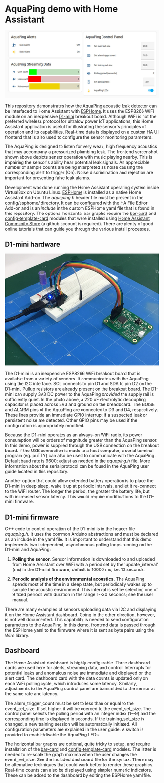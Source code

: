 # AquaPing demo with Home Assistant

![AquaPing Home Assistant Demo](https://github.com/microphonon/acoustic-leak-detector/blob/main/Home_Assistant/screenshot.jpg?raw=true)

This repository demonstrates how the [AquaPing](https://www.crowdsupply.com/microphonon/aquaping) acoustic leak detector can be interfaced to Home Assistant with [ESPHome](https://esphome.io/). It uses the ESP8266 WiFi module on an inexpensive [D1-mini](https://www.wemos.cc/en/latest/d1/d1_mini.html) breakout board. Although WiFi is not the preferred wireless protocol for ultralow power IoT applications, this Home Assistant application is useful for illustrating the sensor's principles of operation and its capabilities. Real-time data is displayed on a custom HA UI frontend that is also used to configure the sensor monitoring parameters.

The AquaPing is designed to listen for very weak, high frequency acoustics that may accompany a pressurized plumbing leak. The frontend screenshot shown above depicts sensor operation with music playing nearby. This is impairing the sensor's ability hear potential leak signals. An appreciable number of sample counts are being interpreted as noise causing the corresponding alert to trigger (On). Noise discrimination and rejection are important for preventing false leak alarms.

Development was done running the Home Assistant operating system inside VirtualBox on Ubuntu Linux. [ESPHome](https://esphome.io/) is installed as a native Home Assistant Add-on. The *aquaping.h* header file must be present in the config/esphome/ directory. It can be configured with the HA File Editor Add-on and is an *include* in the custom ESPHome yaml file that is found in this repository. The optional horizontal bar graphs require the [bar-card](https://github.com/custom-cards/bar-card) and [config-template-card](https://github.com/iantrich/config-template-card) modules that were installed using [Home Assistant Community Store](https://hacs.xyz/) (a github account is required). There are plenty of good online tutorials that can guide you through the various install processes.



## D1-mini hardware

![D1-mini hardware](https://github.com/microphonon/acoustic-leak-detector/blob/main/Home_Assistant/breadboard.jpg?raw=true)

The D1-mini is an inexpensive ESP8266 WiFi breakout board that is available from a variety of vendors. It communicates with the AquaPing using the I2C interface. SCL connects to pin D1 and SDA to pin D2 on the D1-mini. Pullup resistors are already present on the breakout board. The D1-mini can supply 3V3 DC power to the AquaPing *provided* the supply rail is sufficiently quiet. In the photo above, a 220 uF electrolytic decoupling capacitor is placed across 3V3 and ground on the breadboard. The NOISE and ALARM pins of the AquaPing are connected to D3 and D4, respectively. These lines provide an immediate GPIO interrupt if a suspected leak or persistent noise are detected. Other GPIO pins may be used if the configuration is appropriately modified.

Because the D1-mini operates as an always-on WiFi radio, its power consumption will be orders of magnitude greater than the AquaPing sensor. In this demo, power is supplied through the USB connection on the breakout board. If the USB connection is made to a host computer, a serial terminal program (eg. puTTY) can also be used to communicate with the AquaPing. Default baud rate is 9600; adjust as needed in the *aquaping.h* file. More information about the serial protocol can be found in the AquaPing user guide located in this repository.

Another option that could allow extended battery operation is to place the D1-mini in deep sleep, wake it up at periodic intervals, and let it re-connect to the WiFi router. The longer the period, the greater the battery life, but with increased sensor latency. This would require modifications to the D1-mini firmware.

## D1-mini firmware

C++ code to control operation of the D1-mini is in the header file *aquaping.h*. It uses the common Arduino abstractions and must be declared as an include in the yaml file. It is important to understand that this demo implements two independent, asynchronous polling loops running on the D1-mini and AquaPing:

1) **Polling the sensor.** Sensor information is downloaded to and uploaded from Home Assistant over WiFi with a period set by the 'update_interval' (ms) in the D1-mini firmware; default is 10000 ms, i.e. 10 seconds. 

2) **Periodic analysis of the environmental acoustics.** The AquaPing spends most of the time in a sleep state, but periodically wakes up to sample the acoustic environment. This interval is set by selecting one of 9 fixed periods with duration in the range 1--30 seconds; see the user manual. 

There are many examples of sensors uploading data via I2C and displaying it on the Home Assistant dashboard. Going in the other direction, however, is not well documented. This capability is needed to send configuration parameters to the AquaPing.  In this demo, frontend data is passed through the ESPHome yaml to the firmware where it is sent as byte pairs using the *Wire* library. 

## Dashboard

The Home Assistant dashboard is highly configurable. Three dashboard cards are used here for alerts, streaming data, and control. Interrupts for potential leaks and anomalous noise are immediate and displayed on the alert card. The dashboard card with the data counts is updated only on each WiFi polling cycle, which introduces some latency. Similarly, adjustments to the AquaPing control panel are transmitted to the sensor at the same rate and latency. 

The alarm_trigger_count must be set to less than or equal to the event_set_size. If set higher, it will be coerced to the event_set_size. The control panel selects the polling period with an integer index (1--9) and the corresponding time is displayed in seconds. If the training_set_size is changed, a new training session will be automatically initiated. All configuration parameters are explained in the user guide. A switch is provided to enable/disable the AquaPing LEDs.

The horizontal bar graphs are optional, quite tricky to setup, and require installation of the [bar-card](https://github.com/custom-cards/bar-card) and [config-template-card](https://github.com/iantrich/config-template-card) modules. The latter is needed to re-scale the graph maxima when the user changes the event_set_size. See the included dashboard file for the syntax. There may be alternative techniques that could work better to render these graphics. Real-time counts can also be displayed using simpler numeric indicators. These can be added to the dashboard by editing the ESPHome yaml file.
